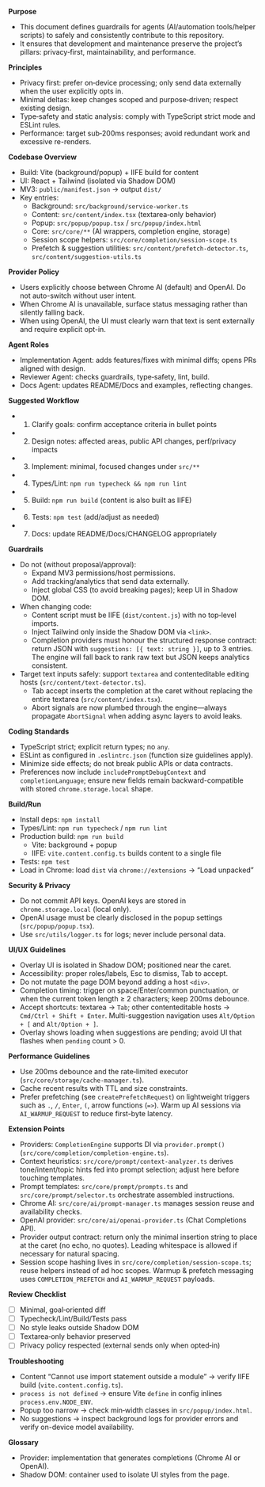 **Purpose**

- This document defines guardrails for agents (AI/automation tools/helper scripts) to safely and consistently contribute to this repository.
- It ensures that development and maintenance preserve the project’s pillars: privacy‑first, maintainability, and performance.

**Principles**

- Privacy first: prefer on‑device processing; only send data externally when the user explicitly opts in.
- Minimal deltas: keep changes scoped and purpose‑driven; respect existing design.
- Type‑safety and static analysis: comply with TypeScript strict mode and ESLint rules.
- Performance: target sub‑200ms responses; avoid redundant work and excessive re-renders.

**Codebase Overview**

- Build: Vite (background/popup) + IIFE build for content
- UI: React + Tailwind (isolated via Shadow DOM)
- MV3: `public/manifest.json` → output `dist/`
- Key entries:
  - Background: `src/background/service-worker.ts`
  - Content: `src/content/index.tsx` (textarea‑only behavior)
  - Popup: `src/popup/popup.tsx` / `src/popup/index.html`
  - Core: `src/core/**` (AI wrappers, completion engine, storage)
  - Session scope helpers: `src/core/completion/session-scope.ts`
  - Prefetch & suggestion utilities: `src/content/prefetch-detector.ts`, `src/content/suggestion-utils.ts`

**Provider Policy**

- Users explicitly choose between Chrome AI (default) and OpenAI. Do not auto-switch without user intent.
- When Chrome AI is unavailable, surface status messaging rather than silently falling back.
- When using OpenAI, the UI must clearly warn that text is sent externally and require explicit opt-in.

**Agent Roles**

- Implementation Agent: adds features/fixes with minimal diffs; opens PRs aligned with design.
- Reviewer Agent: checks guardrails, type‑safety, lint, build.
- Docs Agent: updates README/Docs and examples, reflecting changes.

**Suggested Workflow**

- 1. Clarify goals: confirm acceptance criteria in bullet points
- 2. Design notes: affected areas, public API changes, perf/privacy impacts
- 3. Implement: minimal, focused changes under `src/**`
- 4. Types/Lint: `npm run typecheck && npm run lint`
- 5. Build: `npm run build` (content is also built as IIFE)
- 6. Tests: `npm test` (add/adjust as needed)
- 7. Docs: update README/Docs/CHANGELOG appropriately

**Guardrails**

- Do not (without proposal/approval):
  - Expand MV3 permissions/host permissions.
  - Add tracking/analytics that send data externally.
  - Inject global CSS (to avoid breaking pages); keep UI in Shadow DOM.
- When changing code:
  - Content script must be IIFE (`dist/content.js`) with no top‑level imports.
  - Inject Tailwind only inside the Shadow DOM via `<link>`.
  - Completion providers must honour the structured response contract: return JSON with `suggestions: [{ text: string }]`, up to 3 entries. The engine will fall back to rank raw text but JSON keeps analytics consistent.
- Target text inputs safely: support `textarea` and contenteditable editing hosts (`src/content/text-detector.ts`).
  - Tab accept inserts the completion at the caret without replacing the entire textarea (`src/content/index.tsx`).
  - Abort signals are now plumbed through the engine—always propagate `AbortSignal` when adding async layers to avoid leaks.

**Coding Standards**

- TypeScript strict; explicit return types; no `any`.
- ESLint as configured in `.eslintrc.json` (function size guidelines apply).
- Minimize side effects; do not break public APIs or data contracts.
- Preferences now include `includePromptDebugContext` and `completionLanguage`; ensure new fields remain backward-compatible with stored `chrome.storage.local` shape.

**Build/Run**

- Install deps: `npm install`
- Types/Lint: `npm run typecheck` / `npm run lint`
- Production build: `npm run build`
  - Vite: background + popup
  - IIFE: `vite.content.config.ts` builds content to a single file
- Tests: `npm test`
- Load in Chrome: load `dist` via `chrome://extensions` → “Load unpacked”

**Security & Privacy**

- Do not commit API keys. OpenAI keys are stored in `chrome.storage.local` (local only).
- OpenAI usage must be clearly disclosed in the popup settings (`src/popup/popup.tsx`).
- Use `src/utils/logger.ts` for logs; never include personal data.

**UI/UX Guidelines**

- Overlay UI is isolated in Shadow DOM; positioned near the caret.
- Accessibility: proper roles/labels, Esc to dismiss, Tab to accept.
- Do not mutate the page DOM beyond adding a host `<div>`.
- Completion timing: trigger on space/Enter/common punctuation, or when the current token length ≥ 2 characters; keep 200ms debounce.
- Accept shortcuts: textarea → `Tab`; other contenteditable hosts → `Cmd/Ctrl + Shift + Enter`. Multi-suggestion navigation uses `Alt/Option + [` and `Alt/Option + ]`.
- Overlay shows loading when suggestions are pending; avoid UI that flashes when `pending` count > 0.

**Performance Guidelines**

- Use 200ms debounce and the rate‑limited executor (`src/core/storage/cache-manager.ts`).
- Cache recent results with TTL and size constraints.
- Prefer prefetching (see `createPrefetchRequest`) on lightweight triggers such as `.`, `/`, `Enter`, `(`, arrow functions (`=>`). Warm up AI sessions via `AI_WARMUP_REQUEST` to reduce first-byte latency.

**Extension Points**

- Providers: `CompletionEngine` supports DI via `provider.prompt()` (`src/core/completion/completion-engine.ts`).
- Context heuristics: `src/core/prompt/context-analyzer.ts` derives tone/intent/topic hints fed into prompt selection; adjust here before touching templates.
- Prompt templates: `src/core/prompt/prompts.ts` and `src/core/prompt/selector.ts` orchestrate assembled instructions.
- Chrome AI: `src/core/ai/prompt-manager.ts` manages session reuse and availability checks.
- OpenAI provider: `src/core/ai/openai-provider.ts` (Chat Completions API).
- Provider output contract: return only the minimal insertion string to place at the caret (no echo, no quotes). Leading whitespace is allowed if necessary for natural spacing.
- Session scope hashing lives in `src/core/completion/session-scope.ts`; reuse helpers instead of ad hoc scopes. Warmup & prefetch messaging uses `COMPLETION_PREFETCH` and `AI_WARMUP_REQUEST` payloads.

**Review Checklist**

- [ ] Minimal, goal‑oriented diff
- [ ] Typecheck/Lint/Build/Tests pass
- [ ] No style leaks outside Shadow DOM
- [ ] Textarea‑only behavior preserved
- [ ] Privacy policy respected (external sends only when opted‑in)

**Troubleshooting**

- Content “Cannot use import statement outside a module” → verify IIFE build (`vite.content.config.ts`).
- `process is not defined` → ensure Vite `define` in config inlines `process.env.NODE_ENV`.
- Popup too narrow → check min‑width classes in `src/popup/index.html`.
- No suggestions → inspect background logs for provider errors and verify on-device model availability.

**Glossary**

- Provider: implementation that generates completions (Chrome AI or OpenAI).
- Shadow DOM: container used to isolate UI styles from the page.
